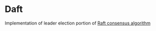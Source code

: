 # Daft
Implementation of leader election portion of 
[Raft consensus algorithm](https://raft.github.io/raft.pdf)